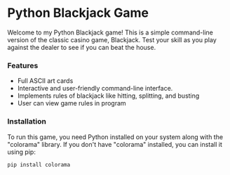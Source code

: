 <h1>Python Blackjack Game</h1>
<p>Welcome to my Python Blackjack game! This is a simple command-line version of the classic casino game, Blackjack. Test your skill as you play against the dealer to see if you can beat the house.</p>

<h3>Features</h3>
<ul>
  <li>Full ASCII art cards</li>
  <li>Interactive and user-friendly command-line interface.</li>
  <li>Implements rules of blackjack like hitting, splitting, and busting</li>
  <li>User can view game rules in program</li>
</ul>

<h3>Installation</h3>
<p>To run this game, you need Python installed on your system along with the "colorama" library. If you don't have "colorama" installed, you can install it using pip:</p>

```console
pip install colorama
```
